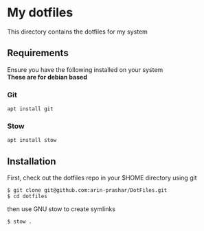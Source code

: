 # My dotfiles

This directory contains the dotfiles for my system

## Requirements

Ensure you have the following installed on your system<br>
**These are for debian based**

### Git

```
apt install git
```

### Stow

```
apt install stow
```

## Installation

First, check out the dotfiles repo in your $HOME directory using git

```
$ git clone git@github.com:arin-prashar/DotFiles.git
$ cd dotfiles
```

then use GNU stow to create symlinks

```
$ stow .
```

